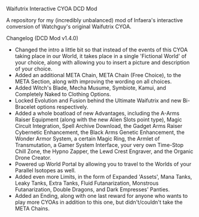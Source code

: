 Waifutrix Interactive CYOA DCD Mod

A repository for my (incredibly unbalanced) mod of Infaera's interactive conversion of Watchguy's original Waifutrix CYOA.

Changelog (DCD Mod v1.4.0)
- Changed the intro a little bit so that instead of the events of this CYOA taking place in our World, it takes place in a single 'Fictional World' of your choice, along with allowing you to insert a picture and description of your choice.
- Added an additional META Chain, META Chain (Free Choice), to the META Section, along with improving the wording on all choices.
- Added Witch's Blade, Mecha Musume, Symbiote, Kamui, and Completely Naked to Clothing Options.
- Locked Evolution and Fusion behind the Ultimate Waifutrix and new Bi-Bracelet options respectively.
- Added a whole boatload of new Advantages, including the A-Arms Raiser Equipment (along with the new Alien Slots point type), Magic Circuit Integration, Spell Archive Download, the Gadget Arms Raiser Cybernetic Enhancement, the Black Arms Genetic Enhancement, the Wonder Armor System, a certain Magic Ring, the Armlet of Transmutation, a Gamer System Interface, your very own Time-Stop Chill Zone, the Hypno Zapper, the Lewd Crest Engraver, and the Organic Drone Creator.
- Powered up World Portal by allowing you to travel to the Worlds of your Parallel Isotopes as well.
- Added even more Limits, in the form of Expanded 'Assets', Mana Tanks, Leaky Tanks, Extra Tanks, Fluid Futanarization, Monstrous Futanarization, Double Dragons, and Dark Empresses' Panties.
- Added an Ending, along with one last reward for anyone who wants to play more CYOAs in addition to this one, but didn't/couldn't take the META Chains.
